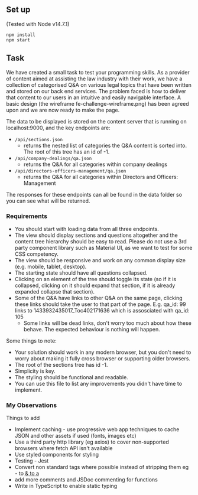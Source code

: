 ## Set up

(Tested with Node v14.7.1)

```
npm install
npm start
```

## Task

We have created a small task to test your programming skills. As a provider of content aimed at assisting the law industry with their work, we have a collection of categorised Q&A on various legal topics that have been written and stored on our back end services.
The problem faced is how to deliver that content to our users in an intuitive and easily navigable interface. A basic design (the wireframe fe-challenge-wireframe.png) has been agreed upon and we are now ready to make the page.

The data to be displayed is stored on the content server that is running on localhost:9000, and the key endpoints are:

- `/api/sections.json`
  - returns the nested list of categories the Q&A content is sorted into. The root of this tree has an id of -1.
- `/api/company-dealings/qa.json`
  - returns the Q&A for all categories within company dealings
- `/api/directors-officers-management/qa.json`
  - returns the Q&A for all categories within Directors and Officers: Management

The responses for these endpoints can all be found in the data folder so you can see what will be returned.

### Requirements

- You should start with loading data from all three endpoints.
- The view should display sections and questions altogether and the content tree hierarchy should be easy to read. Please do not use a 3rd party component library such as Material UI, as we want to test for some CSS competency.
- The view should be responsive and work on any common display size (e.g. mobile, tablet, desktop).
- The starting state should have all questions collapsed.
- Clicking on an element of the tree should toggle its state (so if it is collapsed, clicking on it should expand that section, if it is already expanded collapse that section).
- Some of the Q&A have links to other Q&A on the same page, clicking these links should take the user to that part of the page. E.g. qa_id: 99 links to 1433932435017_Toc402171636 which is assosciated with qa_id: 105
  - Some links will be dead links, don't worry too much about how these behave. The expected behaviour is nothing will happen.

Some things to note:

- Your solution should work in any modern browser, but you don't need to worry about making it fully cross browser or supporting older browsers.
- The root of the sections tree has id -1.
- Simplicity is key.
- The styling should be functional and readable.
- You can use this file to list any improvements you didn't have time to implement.

### My Observations

Things to add

- Implement caching - use progressive web app techniques to cache JSON and other assets if used (fonts, images etc)
- Use a third party http library (eg axios) to cover non-supported browsers where fetch API isn't available
- Use styled components for styling
- Testing - Jest
- Convert non standard tags where possible instead of stripping them eg - <glossary definition="Some text"> to <abbr title="Some text"> & <answer> to a <div>
- add more comments and JSDoc commenting for functions
- Write in TypeScript to enable static typing
